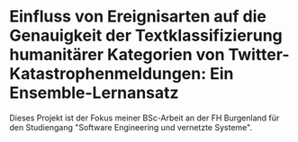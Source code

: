 # Einfluss von Ereignisarten auf die Genauigkeit der Textklassifizierung humanitärer Kategorien von Twitter-Katastrophenmeldungen: Ein Ensemble-Lernansatz
Dieses Projekt ist der Fokus meiner BSc-Arbeit an der FH Burgenland für den Studiengang "Software Engineering und vernetzte Systeme".
